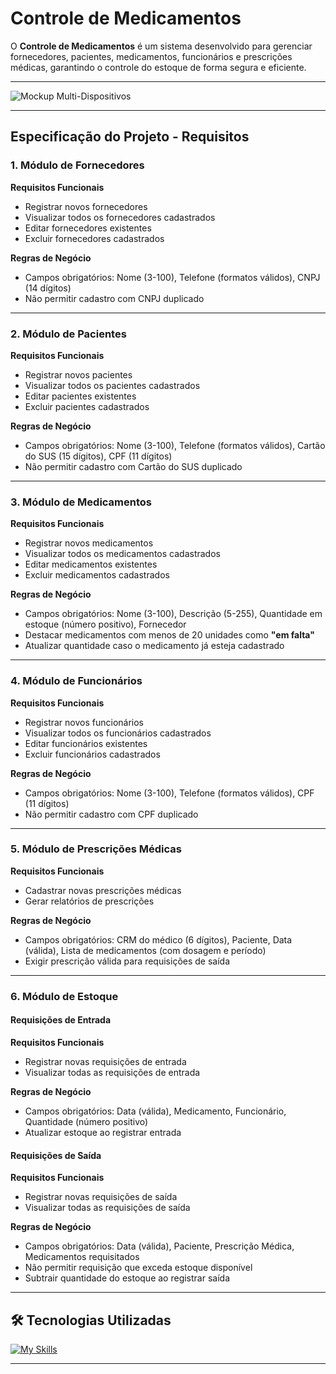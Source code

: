 #  Controle de Medicamentos

O **Controle de Medicamentos** é um sistema desenvolvido para gerenciar fornecedores, pacientes, medicamentos, funcionários e prescrições médicas, garantindo o controle do estoque de forma segura e eficiente.  

---

![Mockup Multi-Dispositivos](https://imgur.com/iiJ5jUA.png)

---

## Especificação do Projeto - Requisitos

### 1. Módulo de Fornecedores
**Requisitos Funcionais**
- Registrar novos fornecedores  
- Visualizar todos os fornecedores cadastrados  
- Editar fornecedores existentes  
- Excluir fornecedores cadastrados  

**Regras de Negócio**
- Campos obrigatórios: Nome (3-100), Telefone (formatos válidos), CNPJ (14 dígitos)  
- Não permitir cadastro com CNPJ duplicado  

---

### 2. Módulo de Pacientes
**Requisitos Funcionais**
- Registrar novos pacientes  
- Visualizar todos os pacientes cadastrados  
- Editar pacientes existentes  
- Excluir pacientes cadastrados  

**Regras de Negócio**
- Campos obrigatórios: Nome (3-100), Telefone (formatos válidos), Cartão do SUS (15 dígitos), CPF (11 dígitos)  
- Não permitir cadastro com Cartão do SUS duplicado  

---

### 3. Módulo de Medicamentos
**Requisitos Funcionais**
- Registrar novos medicamentos  
- Visualizar todos os medicamentos cadastrados  
- Editar medicamentos existentes  
- Excluir medicamentos cadastrados  

**Regras de Negócio**
- Campos obrigatórios: Nome (3-100), Descrição (5-255), Quantidade em estoque (número positivo), Fornecedor  
- Destacar medicamentos com menos de 20 unidades como **"em falta"**  
- Atualizar quantidade caso o medicamento já esteja cadastrado  

---

### 4. Módulo de Funcionários
**Requisitos Funcionais**
- Registrar novos funcionários  
- Visualizar todos os funcionários cadastrados  
- Editar funcionários existentes  
- Excluir funcionários cadastrados  

**Regras de Negócio**
- Campos obrigatórios: Nome (3-100), Telefone (formatos válidos), CPF (11 dígitos)  
- Não permitir cadastro com CPF duplicado  

---

### 5. Módulo de Prescrições Médicas
**Requisitos Funcionais**
- Cadastrar novas prescrições médicas  
- Gerar relatórios de prescrições  

**Regras de Negócio**
- Campos obrigatórios: CRM do médico (6 dígitos), Paciente, Data (válida), Lista de medicamentos (com dosagem e período)  
- Exigir prescrição válida para requisições de saída  

---

### 6. Módulo de Estoque
#### Requisições de Entrada
**Requisitos Funcionais**
- Registrar novas requisições de entrada  
- Visualizar todas as requisições de entrada  

**Regras de Negócio**
- Campos obrigatórios: Data (válida), Medicamento, Funcionário, Quantidade (número positivo)  
- Atualizar estoque ao registrar entrada  

#### Requisições de Saída
**Requisitos Funcionais**
- Registrar novas requisições de saída  
- Visualizar todas as requisições de saída  

**Regras de Negócio**
- Campos obrigatórios: Data (válida), Paciente, Prescrição Médica, Medicamentos requisitados  
- Não permitir requisição que exceda estoque disponível  
- Subtrair quantidade do estoque ao registrar saída  

---

## 🛠 Tecnologias Utilizadas
[![My Skills](https://skillicons.dev/icons?i=visualstudio,dotnet,cs,git,github,bootstrap,html,css,javascript)](https://skillicons.dev) 

---

